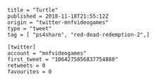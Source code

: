 ```
title = "Turtle"
published = 2018-11-18T21:55:12Z
origin = "twitter-mnfvideogames"
type = "tweet"
tag = [ "ps4share", "red-dead-redemption-2",]

[twitter]
account = "mnfvideogames"
first_tweet = "1064275856837754880"
retweets = 0
favourites = 0
```

<p class='image'><img src='https://mnf.m17s.net/2018/11/18/DsURP_VX4AAU_1i.jpg' alt=''></p>

